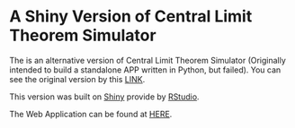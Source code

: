 # A Shiny Version of Central Limit Theorem Simulator

The is an alternative version of Central Limit Theorem Simulator (Originally intended to build a standalone APP written in Python, but failed). You can see the original version by this [LINK](https://github.com/withworksc/PS2012_CLTSim_Py).

This version was built on [Shiny](https://shiny.rstudio.com) provide by [RStudio](https://www.rstudio.com).

The Web Application can be found at [HERE](https://withworksc.shinyapps.io/CLTSim/).
